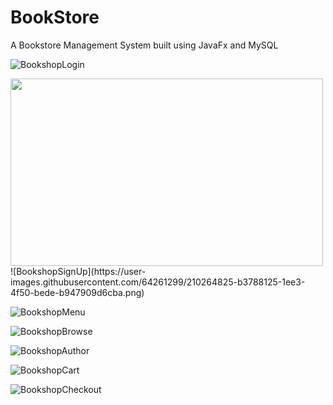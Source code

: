 # BookStore

A Bookstore Management System built using JavaFx and MySQL



![BookshopLogin](https://user-images.githubusercontent.com/64261299/210264806-6041c13f-ca93-4f75-82df-feb2591d9280.png)


<img src="https://user-images.githubusercontent.com/64261299/210264825-b3788125-1ee3-4f50-bede-b947909d6cba.png" width=500 height=300>
![BookshopSignUp](https://user-images.githubusercontent.com/64261299/210264825-b3788125-1ee3-4f50-bede-b947909d6cba.png)


![BookshopMenu](https://user-images.githubusercontent.com/64261299/210264846-314d4a90-2e1b-4c05-a824-910f1e6f55f4.png)


![BookshopBrowse](https://user-images.githubusercontent.com/64261299/210264856-4bd1b374-9d41-4a76-a586-2133e00563bf.png)


![BookshopAuthor](https://user-images.githubusercontent.com/64261299/210264925-43d677cb-6d62-44c1-b1d8-b1d3cfd47e22.png)


![BookshopCart](https://user-images.githubusercontent.com/64261299/210264945-b4e14cf3-fbc8-49f4-9f95-3930dd62a1fa.png)


![BookshopCheckout](https://user-images.githubusercontent.com/64261299/210264956-9453c1c2-4a7e-405e-b578-e5f0df930b12.png)


